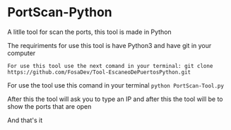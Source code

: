 # PortScan-Python
A litlle tool for scan the ports, this tool is made in Python 
 
The requiriments for use this tool is have Python3 and have git in your computer

```For use this tool use the next comand in your terminal: git clone https://github.com/FosaDev/Tool-EscaneoDePuertosPython.git```

For use the tool use this comand in your terminal ```python PortScan-Tool.py```

After this the tool will ask you to type an IP and after this the tool will be to show the ports that are open

And that's it
